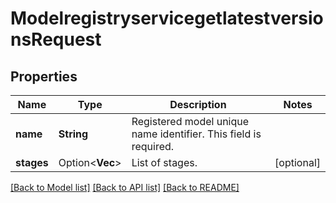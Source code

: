 # ModelregistryservicegetlatestversionsRequest

## Properties

Name | Type | Description | Notes
------------ | ------------- | ------------- | -------------
**name** | **String** | Registered model unique name identifier. This field is required. | 
**stages** | Option<**Vec<String>**> | List of stages. | [optional]

[[Back to Model list]](../README.md#documentation-for-models) [[Back to API list]](../README.md#documentation-for-api-endpoints) [[Back to README]](../README.md)


